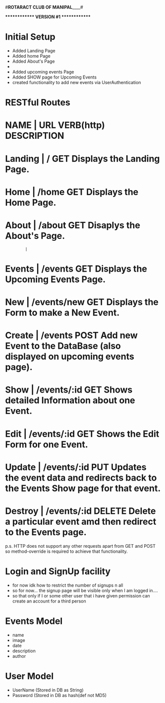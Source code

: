 #________________ROTARACT CLUB OF MANIPAL____________________#

__________________************ VERSION #1 ************__________________

# Initial Setup
* Added Landing Page
* Added home Page
* Added About's Page
* 
* Added upcoming events Page
* Added SHOW page for Upcoming Events
* created functionality to add new events via UserAuthentication



# RESTful Routes

NAME         |     URL              VERB(http)      DESCRIPTION                                                                                    
========================================================================================================================================
# Landing    |     /                GET             Displays the Landing Page.
# Home       |     /home            GET             Displays the Home Page.
# About      |     /about           GET             Disaplys the About's Page.
             |
# Events     |     /events          GET             Displays the Upcoming Events Page.
# New        |     /events/new      GET             Displays the Form to make a New Event.
# Create     |     /events          POST            Add new Event to the DataBase (also displayed on upcoming events page).
# Show       |     /events/:id      GET             Shows detailed Information about one Event.
# Edit       |     /events/:id      GET             Shows the Edit Form for one Event.
# Update     |     /events/:id      PUT             Updates the event data and redirects back to the Events Show page for that event.
# Destroy    |     /events/:id      DELETE          Delete a particular event amd then redirect to the Events page.

 p.s. HTTP does not support any other requests apart from GET and POST so method-override is required to achieve that functionality.



# Login and SignUp facility
* for now idk how to restrict the number of signups n all
* so for now... the signup page will be visible only when I am logged in.... 
* so that only if I or some other user that i have given permission can create an account for a third person


# Events Model
* name
* image
* date
* description
* author

# User Model
* UserName (Stored in DB as String)
* Password (Stored in DB as hash(def not MD5)
